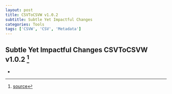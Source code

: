 ```yaml
---
layout: post
title: CSVToCSVW v1.0.2
subtitle: Subtle Yet Impactful Changes
categories: Tools
tags: ['CSVW', 'CSV', 'Metadata']
---
```


## Subtle Yet Impactful Changes CSVToCSVW v1.0.2 [^fn1]

-

[^fn1]: [source](https://github.com/Mat-O-Lab/CSVtoCSVW/releases/tag/v1.0.2)